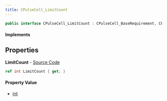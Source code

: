 ```yaml
---
title: CPulseCell_LimitCount
---
```


```csharp
public interface CPulseCell_LimitCount : CPulseCell_BaseRequirement, CPulseCell_Base, ISchemaClass<CPulseCell_Base>, ISchemaClass<CPulseCell_BaseRequirement>, ISchemaClass<CPulseCell_LimitCount>, ISchemaField, ISchemaClass, INativeHandle
```

#### Implements

## Properties

**LimitCount** - [Source Code](https://github.com/swiftly-solution/swiftlys2/blob/master/managed/src/SwiftlyS2.Generated/Schemas/Interfaces/CPulseCell_LimitCount.cs#L16)

```csharp
ref int LimitCount { get; }
```

#### Property Value

- [int](https://learn.microsoft.com/dotnet/api/system.int32)

